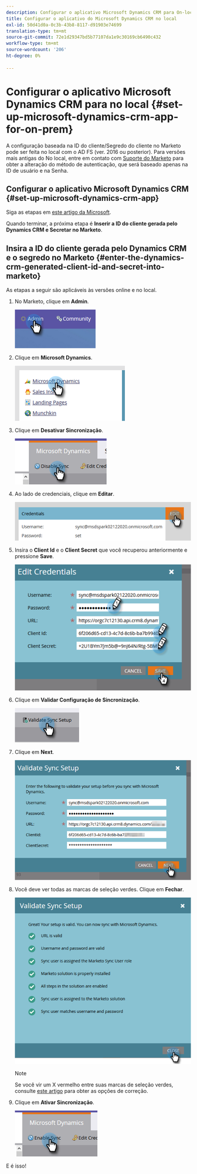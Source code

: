 ```yaml
---
description: Configurar o aplicativo Microsoft Dynamics CRM para On-loco - Documentos do Marketo - Documentação do produto
title: Configurar o aplicativo do Microsoft Dynamics CRM no local
exl-id: 50d41d0a-0c3b-43b8-8117-d91903e74699
translation-type: tm+mt
source-git-commit: 72e1d29347bd5b77107da1e9c30169cb6490c432
workflow-type: tm+mt
source-wordcount: '206'
ht-degree: 0%

---
```


# Configurar o aplicativo Microsoft Dynamics CRM para no local {#set-up-microsoft-dynamics-crm-app-for-on-prem}

A configuração baseada na ID do cliente/Segredo do cliente no Marketo pode ser feita no local com o AD FS (ver. 2016 ou posterior). Para versões mais antigas do No local, entre em contato com [Suporte do Marketo](https://nation.marketo.com/t5/Support/ct-p/Support) para obter a alteração do método de autenticação, que será baseado apenas na ID de usuário e na Senha.

## Configurar o aplicativo Microsoft Dynamics CRM {#set-up-microsoft-dynamics-crm-app}

Siga as etapas em [este artigo da Microsoft](https://docs.microsoft.com/en-us/windows-server/identity/ad-fs/development/enabling-oauth-confidential-clients-with-ad-fs#create-an-application-group-in-ad-fs-2016-or-later).

Quando terminar, a próxima etapa é **Inserir a ID do cliente gerada pelo Dynamics CRM e Secretar no Marketo**.

## Insira a ID do cliente gerada pelo Dynamics CRM e o segredo no Marketo {#enter-the-dynamics-crm-generated-client-id-and-secret-into-marketo}

As etapas a seguir são aplicáveis às versões online e no local.

1. No Marketo, clique em **Admin**.

   ![](assets/set-up-microsoft-dynamics-crm-app-for-on-prem-1.png)

1. Clique em **Microsoft Dynamics**.

   ![](assets/set-up-microsoft-dynamics-crm-app-for-on-prem-2.png)

1. Clique em **Desativar Sincronização**.

   ![](assets/set-up-microsoft-dynamics-crm-app-for-on-prem-3.png)

1. Ao lado de credenciais, clique em **Editar**.

   ![](assets/set-up-microsoft-dynamics-crm-app-for-on-prem-4.png)

1. Insira o **Client Id** e o **Client Secret** que você recuperou anteriormente e pressione **Save**.

   ![](assets/set-up-microsoft-dynamics-crm-app-for-on-prem-5.png)

1. Clique em **Validar Configuração de Sincronização**.

   ![](assets/set-up-microsoft-dynamics-crm-app-for-on-prem-6.png)

1. Clique em **Next**.

   ![](assets/set-up-microsoft-dynamics-crm-app-for-on-prem-7.png)

1. Você deve ver todas as marcas de seleção verdes. Clique em **Fechar**.

   ![](assets/set-up-microsoft-dynamics-crm-app-for-on-prem-8.png)

   >[!NOTE]
   >
   >Se você vir um X vermelho entre suas marcas de seleção verdes, consulte [este artigo](/help/marketo/product-docs/crm-sync/microsoft-dynamics-sync/sync-setup/validate-microsoft-dynamics-sync/fix-dynamics-validation-sync-issues.md) para obter as opções de correção.

1. Clique em **Ativar Sincronização**.

   ![](assets/set-up-microsoft-dynamics-crm-app-for-on-prem-9.png)

E é isso!
